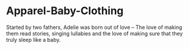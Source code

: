 # Apparel-Baby-Clothing
Started by two fathers, Adelie was born out of love – The love of making them read stories, singing lullabies and the love of making sure that they truly sleep like a baby.
